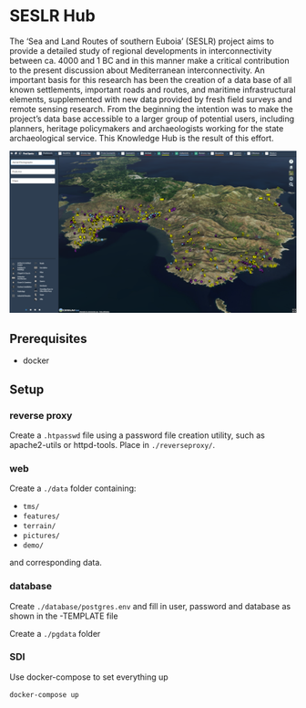 # SESLR Hub

The ‘Sea and Land Routes of southern Euboia’ (SESLR) project aims to provide a detailed study of regional developments in interconnectivity between ca. 4000 and 1 BC and in this manner make a critical contribution to the present discussion about Mediterranean interconnectivity. An important basis for this research has been the creation of a data base of all known settlements, important roads and routes, and maritime infrastructural elements, supplemented with new data provided by fresh field surveys and remote sensing research. From the beginning the intention was to make the project’s data base accessible to a larger group of potential users, including planners, heritage policymakers and archaeologists working for the state archaeological service. This Knowledge Hub is the result of this effort.

![SESLR Hub](screenshot.png)

## Prerequisites

- docker

## Setup

### reverse proxy

Create a `.htpasswd` file using a password file creation utility, such as apache2-utils or httpd-tools. Place in `./reverseproxy/`.

### web

Create a `./data` folder containing:

- `tms/`
- `features/`
- `terrain/`
- `pictures/`
- `demo/`

and corresponding data.

### database

Create `./database/postgres.env` and fill in user, password and database as shown in the -TEMPLATE file

Create a `./pgdata` folder

### SDI

Use docker-compose to set everything up

```bash
docker-compose up
```
